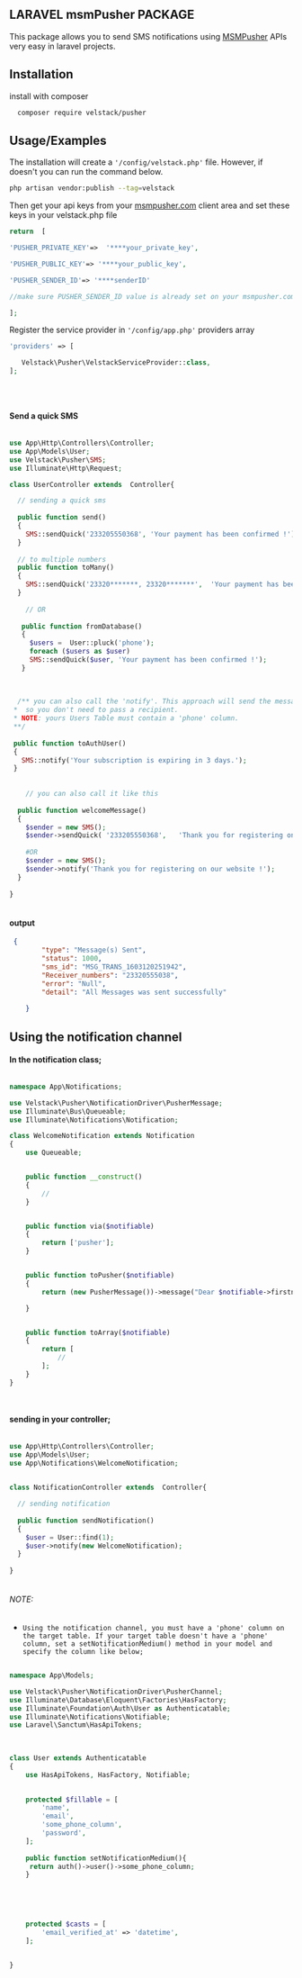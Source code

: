 
## LARAVEL msmPusher PACKAGE

This package allows you to send SMS notifications using [MSMPusher](https://msmpusher.com/) APIs very easy in laravel projects.

## Installation

install with composer

```bash
  composer require velstack/pusher
```

## Usage/Examples


The installation will create a  `'/config/velstack.php'` file. However, if doesn't you can run the command below.

```bash
php artisan vendor:publish --tag=velstack
```

Then get your api keys from your [msmpusher.com](https://msmpusher.com/) client area and set these keys in your velstack.php file

```php
return  [

'PUSHER_PRIVATE_KEY'=>  '****your_private_key',

'PUSHER_PUBLIC_KEY'=> '****your_public_key',

'PUSHER_SENDER_ID'=> '****senderID'

//make sure PUSHER_SENDER_ID value is already set on your msmpusher.com dashboard

];

```
Register the service provider in `'/config/app.php'` providers array

```php
'providers' => [

   Velstack\Pusher\VelstackServiceProvider::class,
];

 
 
```

#### Send a quick SMS

```php

use App\Http\Controllers\Controller;
use App\Models\User;
use Velstack\Pusher\SMS;
use Illuminate\Http\Request;

class UserController extends  Controller{

  // sending a quick sms
  
  public function send()
  {
    SMS::sendQuick('233205550368', 'Your payment has been confirmed !');
  }
  
  // to multiple numbers 
  public function toMany()
  {
    SMS::sendQuick('23320*******, 23320*******',  'Your payment has been confirmed !');
  }
  
    // OR
  
   public function fromDatabase()
   {
     $users =  User::pluck('phone');
     foreach ($users as $user)
     SMS::sendQuick($user, 'Your payment has been confirmed !');
   }
  
  
  
  /** you can also call the 'notify'. This approach will send the message to the authenticated user in your application.
 *  so you don't need to pass a recipient. 
 * NOTE: yours Users Table must contain a 'phone' column.
 **/
 
 public function toAuthUser()
 {
   SMS::notify('Your subscription is expiring in 3 days.');
 }
  
  
    // you can also call it like this
  
  public function welcomeMessage()
  {
    $sender = new SMS();
    $sender->sendQuick( '233205550368',   'Thank you for registering on our website !');
   
    #OR
    $sender = new SMS();
    $sender->notify('Thank you for registering on our website !');
  }
  
}
 
```
#### output
```json
 {
        "type": "Message(s) Sent",
        "status": 1000,
        "sms_id": "MSG_TRANS_1603120251942",
        "Receiver_numbers": "23320555038",
        "error": "Null",
        "detail": "All Messages was sent successfully"
        
    }

```


## Using the notification channel

#### In the notification class;


```php

namespace App\Notifications;

use Velstack\Pusher\NotificationDriver\PusherMessage;
use Illuminate\Bus\Queueable;
use Illuminate\Notifications\Notification;

class WelcomeNotification extends Notification
{
    use Queueable;


    public function __construct()
    {
        //
    }


    public function via($notifiable)
    {
        return ['pusher'];
    }


    public function toPusher($notifiable)
    {
        return (new PusherMessage())->message("Dear $notifiable->firstname, than you for showing up.");

    }


    public function toArray($notifiable)
    {
        return [
            //
        ];
    }
}

 
```

#### sending in your controller;

```php

use App\Http\Controllers\Controller;
use App\Models\User;
use App\Notifications\WelcomeNotification;
 

class NotificationController extends  Controller{

  // sending notification
  
  public function sendNotification()
  {
    $user = User::find(1);
    $user->notify(new WelcomeNotification);
  }
  
}
 
```

###### NOTE:
* `Using the notification channel, you must have a 'phone' column on the target table.
  If your target table doesn't have a 'phone' column, set a setNotificationMedium() method in your model and specify the column like below;`
```php

namespace App\Models;

use Velstack\Pusher\NotificationDriver\PusherChannel;
use Illuminate\Database\Eloquent\Factories\HasFactory;
use Illuminate\Foundation\Auth\User as Authenticatable;
use Illuminate\Notifications\Notifiable;
use Laravel\Sanctum\HasApiTokens;
 
 

class User extends Authenticatable
{
    use HasApiTokens, HasFactory, Notifiable;

     
    protected $fillable = [
        'name',
        'email',
        'some_phone_column',
        'password',
    ];
    
    public function setNotificationMedium(){
     return auth()->user()->some_phone_column;
    }


    
   
    
    protected $casts = [
        'email_verified_at' => 'datetime',
    ];

     
} 
```


